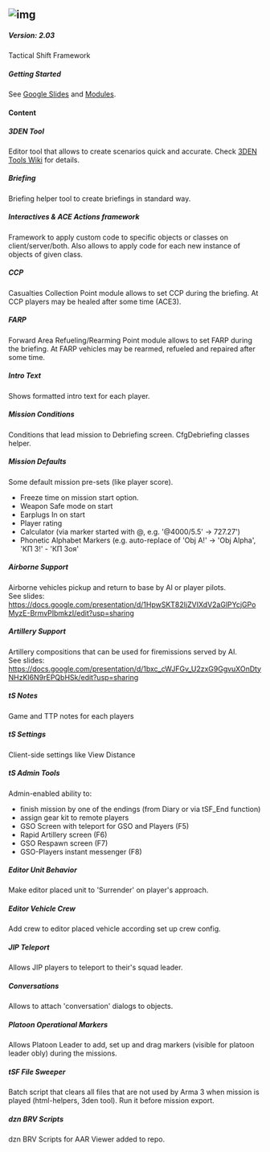 ![img](http://tacticalshift.ru/tsf_10d.png)
------
##### Version: 2.03
Tactical Shift Framework

##### Getting Started
See [Google Slides](https://vk.com/away.php?utf=1&to=https%3A%2F%2Fdocs.google.com%2Fpresentation%2Fd%2F1-hwUq2sYlP9BzIy4GzOBALAaTHpBOzPOXhZyXPhatXQ%2Fedit%3Fusp%3Dsharing) and [Modules](https://docs.google.com/presentation/d/13p3Mz7pnrZPh3XKO3-B73k0_0E6bkZo6aWEgm2z6kso/edit?usp=sharing).

#### Content
##### 3DEN Tool
Editor tool that allows to create scenarios quick and accurate. Check [3DEN Tools Wiki](https://github.com/10Dozen/dzn_tSFramework/wiki/3DEN-Tools) for details.

##### Briefing
Briefing helper tool to create briefings in standard way.

##### Interactives & ACE Actions framework 
Framework to apply custom code to specific objects or classes on client/server/both. Also allows to apply code for each new instance of objects of given class.

##### CCP
Casualties Collection Point module allows to set CCP during the briefing. At CCP players may be healed after some time (ACE3). 

##### FARP
Forward Area Refueling/Rearming Point module allows to set FARP during the briefing. At FARP vehicles may be rearmed, refueled and repaired after some time.

##### Intro Text
Shows formatted intro text for each player.

##### Mission Conditions
Conditions that lead mission to Debriefing screen. CfgDebriefing classes helper.

##### Mission Defaults
Some default mission pre-sets (like player score).
- Freeze time on mission start option.
- Weapon Safe mode on start
- Earplugs In on start
- Player rating
- Calculator (via marker started with @, e.g. '@4000/5.5' -> 727.27')
- Phonetic Alphabet Markers (e.g. auto-replace of 'Obj A!' -> 'Obj Alpha', 'КП З!' - 'КП Зоя'

##### Airborne Support
Airborne vehicles pickup and return to base by AI or player pilots.
<br />See slides: https://docs.google.com/presentation/d/1HpwSKT82IjZVIXdV2aGlPYcjGPoMyzE-BrmvPIbmkzI/edit?usp=sharing

##### Artillery Support
Artillery compositions that can be used for firemissions served by AI.
<br />See slides: https://docs.google.com/presentation/d/1bxc_cWJFGv_U2zxG9GgvuXOnDtyNHzKI6N9rEPQbHSk/edit?usp=sharing

##### tS Notes
Game and TTP notes for each players

##### tS Settings
Client-side settings like View Distance

##### tS Admin Tools
Admin-enabled ability to:
- finish mission by one of the endings (from Diary or via tSF_End function)
- assign gear kit to remote players
- GSO Screen with teleport for GSO and Players (F5)
- Rapid Artillery screen (F6)
- GSO Respawn screen (F7)
- GSO-Players instant messenger (F8)

##### Editor Unit Behavior
Make editor placed unit to 'Surrender' on player's approach.

##### Editor Vehicle Crew
Add crew to editor placed vehicle according set up crew config.

##### JIP Teleport
Allows JIP players to teleport to their's squad leader.

##### Conversations
Allows to attach 'conversation' dialogs to objects.

##### Platoon Operational Markers
Allows Platoon Leader to add, set up and drag markers (visible for platoon leader obly) during the missions.

##### tSF File Sweeper
Batch script that clears all files that are not used by Arma 3 when mission is played (html-helpers, 3den tool). Run it before mission export.

##### dzn BRV Scripts
dzn BRV Scripts for AAR Viewer added to repo.
